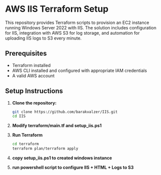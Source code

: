 # AWS IIS Terraform Setup

This repository provides Terraform scripts to provision an EC2 instance running Windows Server 2022 with IIS. The solution includes configuration for IIS, integration with AWS S3 for log storage, and automation for uploading IIS logs to S3 every minute.

## Prerequisites

- Terraform installed
- AWS CLI installed and configured with appropriate IAM credentials
- A valid AWS account

## Setup Instructions

1. **Clone the repository:**
   ```bash
   git clone https://github.com/barakvalzer/IIS.git
   cd IIS
   ```
2. **Modify terraform/main.tf and setup_iis.ps1**

3. **Run Terraform**
   ```bash
   cd terraform
   terraform plan/terraform apply
   ```
4. **copy setup_iis.ps1 to created windows instance**

5. **run powershell script to configure IIS + HTML + Logs to S3**
